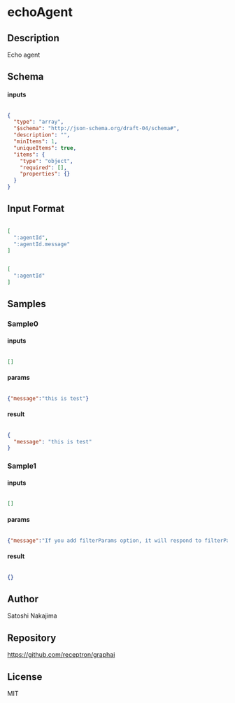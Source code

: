 # echoAgent

## Description

Echo agent

## Schema

#### inputs

```json

{
  "type": "array",
  "$schema": "http://json-schema.org/draft-04/schema#",
  "description": "",
  "minItems": 1,
  "uniqueItems": true,
  "items": {
    "type": "object",
    "required": [],
    "properties": {}
  }
}

````

## Input Format

```json

[
  ":agentId",
  ":agentId.message"
]

````
```json

[
  ":agentId"
]

````

## Samples

### Sample0

#### inputs

```json

[]

````

#### params

```json

{"message":"this is test"}

````

#### result

```json

{
  "message": "this is test"
}

````
### Sample1

#### inputs

```json

[]

````

#### params

```json

{"message":"If you add filterParams option, it will respond to filterParams","filterParams":true}

````

#### result

```json

{}

````

## Author

Satoshi Nakajima

## Repository

https://github.com/receptron/graphai

## License

MIT

